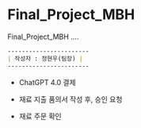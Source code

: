 # Final_Project_MBH
Final_Project_MBH ....

```markdown
-----------------------
| 작성자 : 정현우(팀장) |
-----------------------
```

- ChatGPT 4.0 결제
- 재료 지출 품의서 작성 후, 승인 요청

- 재료 주문 확인